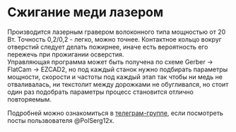 # Сжигание меди лазером

Производится лазерным гравером волоконного типа мощностью от 20 Вт. Точность 0,2/0,2 - легко, можно точнее. Контактное кольцо вокруг отверстий следует делать пожирнее, иначе есть вероятность его пережечь при прожигании осверстия.  
Управляющая программа может быть получена по схеме Gerber -> FlatCam -> EZCAD2, но под каждый станок нужно подбирать параметры мощности, скорости и частоты под каждый этап так чтобы ни медь не отваливалась, ни текстолит между дорожками не обугливался, но стоит один раз подобрать параметры процесс становится отлично повторяемым.
  
Подробней можно ознакомиться в [телеграм-группе](https://t.me/hobby_cnc), если посмотреть посты пользвователя @PolSerg12x.
